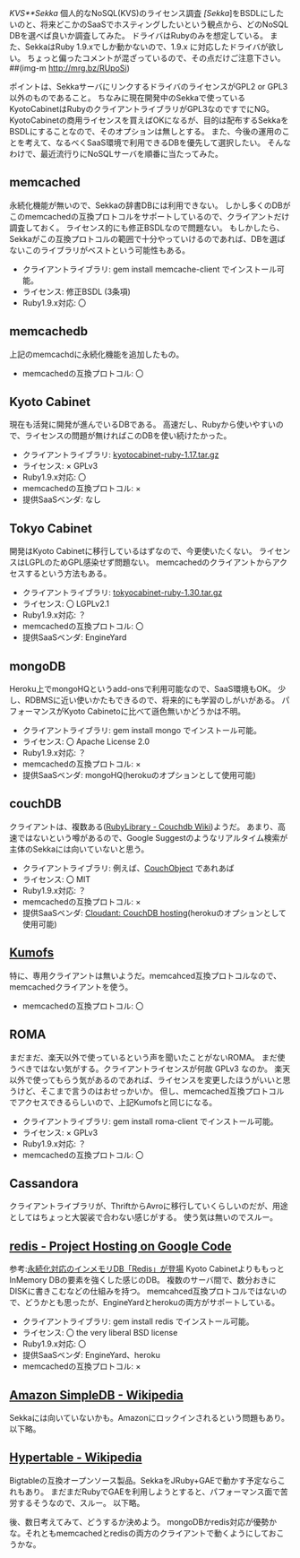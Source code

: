 *KVS**Sekka* 個人的なNoSQL(KVS)のライセンス調査
*[Sekka*]をBSDLにしたいのと、将来どこかのSaaSでホスティングしたいという観点から、どのNoSQL DBを選べば良いか調査してみた。
ドライバはRubyのみを想定している。
また、SekkaはRuby 1.9.xでしか動かないので、1.9.x に対応したドライバが欲しい。
ちょっと偏ったコメントが混ざっているので、その点だけご注意下さい。
 ##(img-m http://mrg.bz/RUpoSi)

ポイントは、SekkaサーバにリンクするドライバのライセンスがGPL2 or GPL3以外のものであること。
ちなみに現在開発中のSekkaで使っているKyotoCabinetはRubyのクライアントライブラリがGPL3なのですでにNG。
KyotoCabinetの商用ライセンスを買えばOKになるが、目的は配布するSekkaをBSDLにすることなので、そのオプションは無しとする。
また、今後の運用のことを考えて、なるべくSaaS環境で利用できるDBを優先して選択したい。
そんなわけで、最近流行りにNoSQLサーバを順番に当たってみた。

## memcached
永続化機能が無いので、Sekkaの辞書DBには利用できない。
しかし多くのDBがこのmemcachedの互換プロトコルをサポートしているので、クライアントだけ調査しておく。
ライセンス的にも修正BSDLなので問題ない。
もしかしたら、Sekkaがこの互換プロトコルの範囲で十分やっていけるのであれば、DBを選ばないこのライブラリがベストという可能性もある。
- クライアントライブラリ: gem install memcache-client でインストール可能。
- ライセンス: 修正BSDL (3条項)
- Ruby1.9.x対応: 〇

## memcachedb
上記のmemcachdに永続化機能を追加したもの。
- memcachedの互換プロトコル: 〇

## Kyoto Cabinet
現在も活発に開発が進んでいるDBである。
高速だし、Rubyから使いやすいので、ライセンスの問題が無ければこのDBを使い続けたかった。
- クライアントライブラリ: [kyotocabinet-ruby-1.17.tar.gz](http://fallabs.com/kyotocabinet/rubypkg/kyotocabinet-ruby-1.17.tar.gz)
- ライセンス: × GPLv3
- Ruby1.9.x対応: 〇
- memcachedの互換プロトコル: × 
- 提供SaaSベンダ: なし

## Tokyo Cabinet
開発はKyoto Cabinetに移行しているはずなので、今更使いたくない。
ライセンスはLGPLのためGPL感染せず問題ない。
memcachedのクライアントからアクセスするという方法もある。
- クライアントライブラリ: [tokyocabinet-ruby-1.30.tar.gz](http://fallabs.com/tokyocabinet/rubypkg/tokyocabinet-ruby-1.30.tar.gz)
- ライセンス: 〇 LGPLv2.1
- Ruby1.9.x対応: ？
- memcachedの互換プロトコル: 〇
- 提供SaaSベンダ: EngineYard

## mongoDB
Heroku上でmongoHQというadd-onsで利用可能なので、SaaS環境もOK。
少し、RDBMSに近い使いかたもできるので、将来的にも学習のしがいがある。
パフォーマンスがKyoto Cabinetoに比べて遜色無いかどうかは不明。
- クライアントライブラリ: gem install mongo でインストール可能。
- ライセンス: 〇 Apache License 2.0
- Ruby1.9.x対応: ？
- memcachedの互換プロトコル: × 
- 提供SaaSベンダ: mongoHQ(herokuのオプションとして使用可能)

## couchDB
クライアントは、複数ある([RubyLibrary - Couchdb Wiki](http://wiki.apache.org/couchdb/RubyLibrary))ようだ。
あまり、高速ではないという噂があるので、Google Suggestのようなリアルタイム検索が主体のSekkaには向いていないと思う。
- クライアントライブラリ: 例えば、[CouchObject](http://couchobject.rubyforge.org) であれあば
- ライセンス: 〇 MIT
- Ruby1.9.x対応: ？
- memcachedの互換プロトコル: × 
- 提供SaaSベンダ: [Cloudant: CouchDB hosting](http://cloudant.com/)(herokuのオプションとして使用可能)

## [Kumofs](http://kumofs.sourceforge.net/)
特に、専用クライアントは無いようだ。memcahced互換プロトコルなので、memcachedクライアントを使う。
- memcachedの互換プロトコル: 〇

## ROMA
まだまだ、楽天以外で使っているという声を聞いたことがないROMA。
まだ使うべきではない気がする。クライアントライセンスが何故 GPLv3 なのか。
楽天以外で使ってもらう気があるのであれば、ライセンスを変更したほうがいいと思うけど、そこまで言うのはおせっかいか。
但し、memcached互換プロトコルでアクセスできるらしいので、上記Kumofsと同じになる。
- クライアントライブラリ: gem install roma-client でインストール可能。
- ライセンス: × GPLv3
- Ruby1.9.x対応: ？
- memcachedの互換プロトコル: 〇

## Cassandora
クライアントライブラリが、ThriftからAvroに移行していくらしいのだが、用途としてはちょっと大袈裟で合わない感じがする。
使う気は無いのでスルー。

## [redis -    Project Hosting on Google Code](http://code.google.com/p/redis/)
 参考:[永続化対応のインメモリDB「Redis」が登場](http://www.atmarkit.co.jp/news/200902/26/redis.html)
Kyoto CabinetよりももっとInMemory DBの要素を強くした感じのDB。
複数のサーバ間で、数分おきにDISKに書きこむなどの仕組みを持つ。
memcahced互換プロトコルではないので、どうかとも思ったが、EngineYardとherokuの両方がサポートしている。
- クライアントライブラリ: gem install redis でインストール可能。
- ライセンス: 〇 the very liberal BSD license
- Ruby1.9.x対応: 〇
- 提供SaaSベンダ: EngineYard、heroku
- memcachedの互換プロトコル: ×

## [Amazon SimpleDB - Wikipedia](http://ja.wikipedia.org/wiki/Amazon_SimpleDB)
Sekkaには向いていないかも。Amazonにロックインされるという問題もあり。
以下略。

## [Hypertable - Wikipedia](http://ja.wikipedia.org/wiki/Hypertable)
Bigtableの互換オープンソース製品。SekkaをJRuby+GAEで動かす予定ならこれもあり。
まだまだRubyでGAEを利用しようとすると、パフォーマンス面で苦労するそうなので、スルー。
以下略。

後、数日考えてみて、どうするか決めよう。
mongoDBかredis対応が優勢かな。それともmemcachedとredisの両方のクライアントで動くようにしておこうかな。
